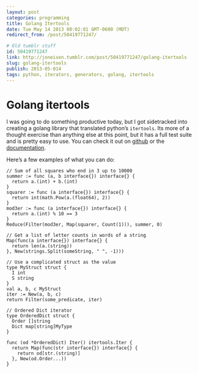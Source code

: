```yaml
---
layout: post
categories: programming
title: Golang Itertools
date: Tue May 14 2013 08:02:01 GMT-0600 (MDT)
redirect_from: /post/50419771247/

# Old tumblr stuff
id: 50419771247
link: http://joneisen.tumblr.com/post/50419771247/golang-itertools
slug: golang-itertools
publish: 2013-05-014
tags: python, iterators, generators, golang, itertools
---
```



# Golang itertools

I was going to do something productive today, but I got sidetracked into creating a golang library that translated python’s `itertools`. Its more of a thought exercise than anything else at this point, but it has a full test suite and is pretty easy to use. You can check it out on [github](http://github.com/yanatan16/itertools) or the [documentation](http://godoc.org/github.com/yanatan16/itertools).

Here’s a few examples of what you can do:

    // Sum of all squares who end in 3 up to 10000
    summer := func (a, b interface{}) interface{} {
      return a.(int) + b.(int)
    }
    squarer := func (a interface{}) interface{} {
      return int(math.Pow(a.(float64), 2))
    }
    mod3er := func (a interface{}) interface{} {
      return a.(int) % 10 == 3
    }
    Reduce(Filter(mod3er, Map(squarer, Count(1))), summer, 0)

    // Get a list of letter counts in words of a string
    Map(func(a interface{}) interface{} {
      return len(a.(string))
    }, New(strings.Split(someString, " ", -1)))

    // Use a complicated struct as the value
    type MyStruct struct {
      I int
      S string
    }
    val a, b, c MyStruct
    iter := New(a, b, c)
    return Filter(some_predicate, iter)

    // Ordered Dict iterator
    type OrderedDict struct {
      Order []string
      Dict map[string]MyType
    }

    func (od *OrderedDict) Iter() itertools.Iter {
      return Map(func(str interface{}) interface{} {
        return od[str.(string)]
      }, New(od.Order...))
    }
